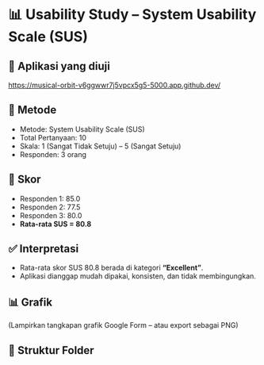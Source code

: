 # 📊 Usability Study – System Usability Scale (SUS)

## 🔗 Aplikasi yang diuji
https://musical-orbit-v6ggwwr7j5vpcx5g5-5000.app.github.dev/

## 🧪 Metode
- Metode: System Usability Scale (SUS)
- Total Pertanyaan: 10
- Skala: 1 (Sangat Tidak Setuju) – 5 (Sangat Setuju)
- Responden: 3 orang

## 🧮 Skor
- Responden 1: 85.0
- Responden 2: 77.5
- Responden 3: 80.0
- **Rata-rata SUS = 80.8**

## ✅ Interpretasi
- Rata-rata skor SUS 80.8 berada di kategori **“Excellent”**.
- Aplikasi dianggap mudah dipakai, konsisten, dan tidak membingungkan.

## 📊 Grafik
(Lampirkan tangkapan grafik Google Form – atau export sebagai PNG)

## 📁 Struktur Folder
